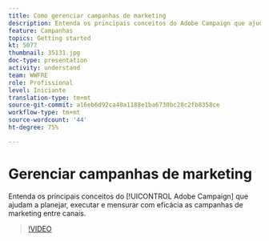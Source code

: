 ```yaml
---
title: Como gerenciar campanhas de marketing
description: Entenda os principais conceitos do Adobe Campaign que ajudam a planejar, executar e mensurar com eficácia as campanhas de marketing entre canais.
feature: Campanhas
topics: Getting started
kt: 5077
thumbnail: 35131.jpg
doc-type: presentation
activity: understand
team: WWFRE
role: Profissional
level: Iniciante
translation-type: tm+mt
source-git-commit: a16eb6d92ca40a1188e1ba6730bc28c2fb8358ce
workflow-type: tm+mt
source-wordcount: '44'
ht-degree: 75%

---
```



# Gerenciar campanhas de marketing

Entenda os principais conceitos do [!UICONTROL Adobe Campaign] que ajudam a planejar, executar e mensurar com eficácia as campanhas de marketing entre canais.

>[!VIDEO](https://video.tv.adobe.com/v/35131?quality=12)
